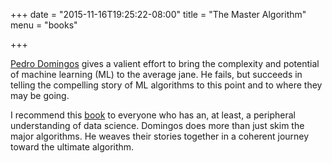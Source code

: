 +++
date = "2015-11-16T19:25:22-08:00"
title = "The Master Algorithm"
menu = "books"

+++

[Pedro Domingos](http://homes.cs.washington.edu/~pedrod/) gives a valient effort to bring the complexity and potential of machine learning (ML) to the average jane.  He fails, but succeeds in telling the compelling story of ML algorithms to this point and to where they may be going.

I recommend this [book](http://www.amazon.com/The-Master-Algorithm-Ultimate-Learning/dp/0465065708) to everyone who has an, at least, a peripheral understanding of data science.  Domingos does more than just skim the major algorithms.  He weaves their stories together in a coherent journey toward the ultimate algorithm.